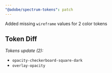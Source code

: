 ```yaml
---
"@adobe/spectrum-tokens": patch
---
```


Added missing `wireframe` values for 2 color tokens

## Token Diff

_Tokens update (2):_

- `opacity-checkerboard-square-dark`
- `overlay-opacity`
